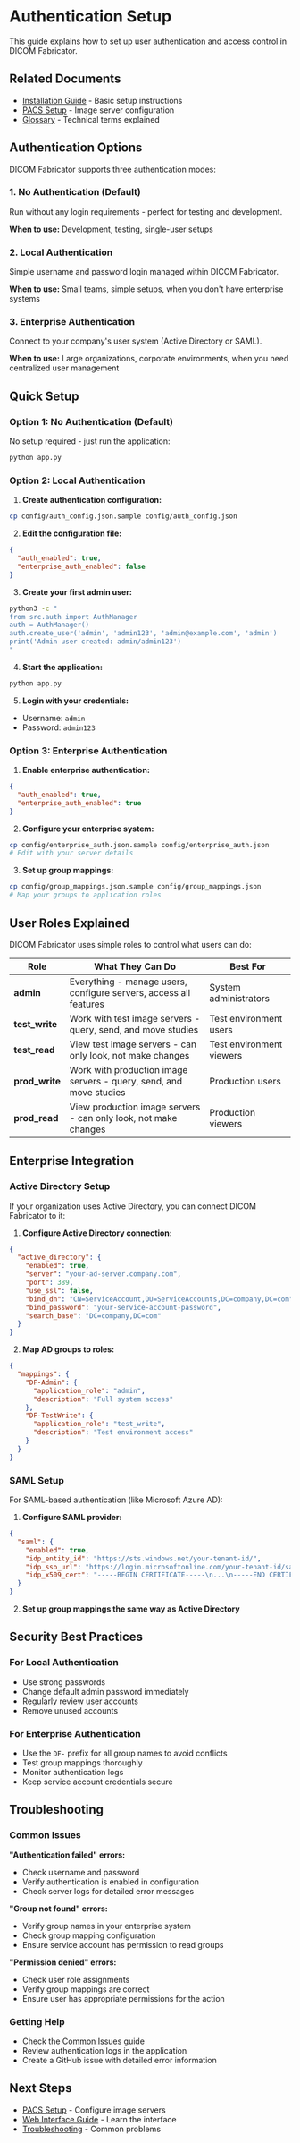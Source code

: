# Authentication Setup

This guide explains how to set up user authentication and access control in DICOM Fabricator.

## Related Documents
- [Installation Guide](../getting-started/installation.md) - Basic setup instructions
- [PACS Setup](pacs-setup.md) - Image server configuration
- [Glossary](../glossary.md) - Technical terms explained

## Authentication Options

DICOM Fabricator supports three authentication modes:

### 1. No Authentication (Default)
Run without any login requirements - perfect for testing and development.

**When to use:** Development, testing, single-user setups

### 2. Local Authentication
Simple username and password login managed within DICOM Fabricator.

**When to use:** Small teams, simple setups, when you don't have enterprise systems

### 3. Enterprise Authentication
Connect to your company's user system (Active Directory or SAML).

**When to use:** Large organizations, corporate environments, when you need centralized user management

## Quick Setup

### Option 1: No Authentication (Default)
No setup required - just run the application:
```bash
python app.py
```

### Option 2: Local Authentication
1. **Create authentication configuration:**
```bash
cp config/auth_config.json.sample config/auth_config.json
```

2. **Edit the configuration file:**
```json
{
  "auth_enabled": true,
  "enterprise_auth_enabled": false
}
```

3. **Create your first admin user:**
```bash
python3 -c "
from src.auth import AuthManager
auth = AuthManager()
auth.create_user('admin', 'admin123', 'admin@example.com', 'admin')
print('Admin user created: admin/admin123')
"
```

4. **Start the application:**
```bash
python app.py
```

5. **Login with your credentials:**
- Username: `admin`
- Password: `admin123`

### Option 3: Enterprise Authentication
1. **Enable enterprise authentication:**
```json
{
  "auth_enabled": true,
  "enterprise_auth_enabled": true
}
```

2. **Configure your enterprise system:**
```bash
cp config/enterprise_auth.json.sample config/enterprise_auth.json
# Edit with your server details
```

3. **Set up group mappings:**
```bash
cp config/group_mappings.json.sample config/group_mappings.json
# Map your groups to application roles
```

## User Roles Explained

DICOM Fabricator uses simple roles to control what users can do:

| Role | What They Can Do | Best For |
|------|------------------|----------|
| **admin** | Everything - manage users, configure servers, access all features | System administrators |
| **test_write** | Work with test image servers - query, send, and move studies | Test environment users |
| **test_read** | View test image servers - can only look, not make changes | Test environment viewers |
| **prod_write** | Work with production image servers - query, send, and move studies | Production users |
| **prod_read** | View production image servers - can only look, not make changes | Production viewers |

## Enterprise Integration

### Active Directory Setup
If your organization uses Active Directory, you can connect DICOM Fabricator to it:

1. **Configure Active Directory connection:**
```json
{
  "active_directory": {
    "enabled": true,
    "server": "your-ad-server.company.com",
    "port": 389,
    "use_ssl": false,
    "bind_dn": "CN=ServiceAccount,OU=ServiceAccounts,DC=company,DC=com",
    "bind_password": "your-service-account-password",
    "search_base": "DC=company,DC=com"
  }
}
```

2. **Map AD groups to roles:**
```json
{
  "mappings": {
    "DF-Admin": {
      "application_role": "admin",
      "description": "Full system access"
    },
    "DF-TestWrite": {
      "application_role": "test_write",
      "description": "Test environment access"
    }
  }
}
```

### SAML Setup
For SAML-based authentication (like Microsoft Azure AD):

1. **Configure SAML provider:**
```json
{
  "saml": {
    "enabled": true,
    "idp_entity_id": "https://sts.windows.net/your-tenant-id/",
    "idp_sso_url": "https://login.microsoftonline.com/your-tenant-id/saml2",
    "idp_x509_cert": "-----BEGIN CERTIFICATE-----\n...\n-----END CERTIFICATE-----"
  }
}
```

2. **Set up group mappings the same way as Active Directory**

## Security Best Practices

### For Local Authentication
- Use strong passwords
- Change default admin password immediately
- Regularly review user accounts
- Remove unused accounts

### For Enterprise Authentication
- Use the `DF-` prefix for all group names to avoid conflicts
- Test group mappings thoroughly
- Monitor authentication logs
- Keep service account credentials secure

## Troubleshooting

### Common Issues

**"Authentication failed" errors:**
- Check username and password
- Verify authentication is enabled in configuration
- Check server logs for detailed error messages

**"Group not found" errors:**
- Verify group names in your enterprise system
- Check group mapping configuration
- Ensure service account has permission to read groups

**"Permission denied" errors:**
- Check user role assignments
- Verify group mappings are correct
- Ensure user has appropriate permissions for the action

### Getting Help
- Check the [Common Issues](../troubleshooting/common-issues.md) guide
- Review authentication logs in the application
- Create a GitHub issue with detailed error information

## Next Steps

- [PACS Setup](pacs-setup.md) - Configure image servers
- [Web Interface Guide](../user-guides/web-interface.md) - Learn the interface
- [Troubleshooting](../troubleshooting/common-issues.md) - Common problems
